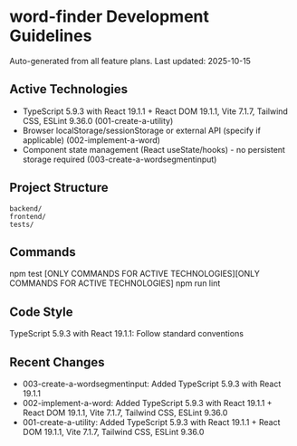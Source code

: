 # word-finder Development Guidelines

Auto-generated from all feature plans. Last updated: 2025-10-15

## Active Technologies
- TypeScript 5.9.3 with React 19.1.1 + React DOM 19.1.1, Vite 7.1.7, Tailwind CSS, ESLint 9.36.0 (001-create-a-utility)
- Browser localStorage/sessionStorage or external API (specify if applicable) (002-implement-a-word)
- Component state management (React useState/hooks) - no persistent storage required (003-create-a-wordsegmentinput)

## Project Structure
```
backend/
frontend/
tests/
```

## Commands
npm test [ONLY COMMANDS FOR ACTIVE TECHNOLOGIES][ONLY COMMANDS FOR ACTIVE TECHNOLOGIES] npm run lint

## Code Style
TypeScript 5.9.3 with React 19.1.1: Follow standard conventions

## Recent Changes
- 003-create-a-wordsegmentinput: Added TypeScript 5.9.3 with React 19.1.1
- 002-implement-a-word: Added TypeScript 5.9.3 with React 19.1.1 + React DOM 19.1.1, Vite 7.1.7, Tailwind CSS, ESLint 9.36.0
- 001-create-a-utility: Added TypeScript 5.9.3 with React 19.1.1 + React DOM 19.1.1, Vite 7.1.7, Tailwind CSS, ESLint 9.36.0

<!-- MANUAL ADDITIONS START -->
<!-- MANUAL ADDITIONS END -->
